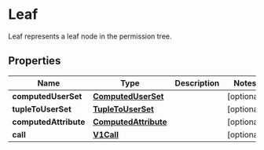 

# Leaf

Leaf represents a leaf node in the permission tree.

## Properties

| Name | Type | Description | Notes |
|------------ | ------------- | ------------- | -------------|
|**computedUserSet** | [**ComputedUserSet**](ComputedUserSet.md) |  |  [optional] |
|**tupleToUserSet** | [**TupleToUserSet**](TupleToUserSet.md) |  |  [optional] |
|**computedAttribute** | [**ComputedAttribute**](ComputedAttribute.md) |  |  [optional] |
|**call** | [**V1Call**](V1Call.md) |  |  [optional] |



